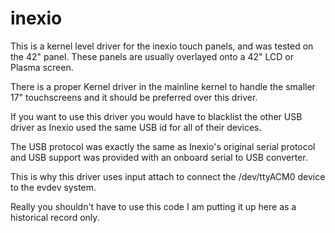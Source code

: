 inexio
======

This is a kernel level driver for the inexio touch panels, and was tested on the 42" panel. These panels are usually overlayed onto a 42" LCD or Plasma screen.

There is a proper Kernel driver in the mainline kernel to handle the smaller 17" touchscreens and it should be preferred over this driver.

If you want to use this driver you would have to blacklist the other USB driver as Inexio used the same USB id for all of their devices.

The USB protocol was exactly the same as Inexio's original serial protocol and USB support was provided with an onboard serial to USB converter.

This is why this driver uses input attach to connect the /dev/ttyACM0 device to the evdev system.

Really you shouldn't have to use this code I am putting it up here as a historical record only.
